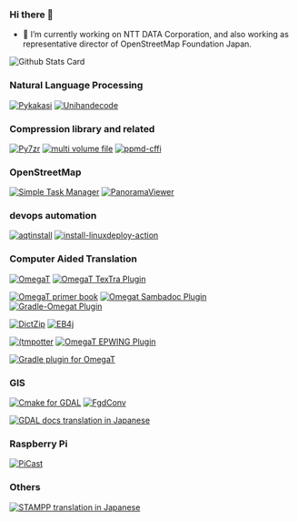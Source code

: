 ### Hi there 👋

- 🔭 I’m currently working on NTT DATA  Corporation,  and also working as representative director of OpenStreetMap Foundation Japan.

![Github Stats Card](https://github-readme-stats.vercel.app/api?username=miurahr&show_icons=true)


### Natural Language Processing

[![Pykakasi](https://github-readme-stats.vercel.app/api/pin/?username=miurahr&repo=pykakasi)](https://github.com/miurahr/pykakasi)
[![Unihandecode](https://github-readme-stats.vercel.app/api/pin/?username=miurahr&repo=unihandecode)](https://github.com/miurahr/unihandecode)

### Compression library and related

[![Py7zr](https://github-readme-stats.vercel.app/api/pin/?username=miurahr&repo=py7zr)](https://github.com/miurahr/py7zr)
[![multi volume file](https://github-readme-stats.vercel.app/api/pin/?username=miurahr&repo=multivolume)](https://github.com/miurahr/multivolume)
[![ppmd-cffi](https://github-readme-stats.vercel.app/api/pin/?username=miurahr&repo=ppmd)](https://github.com/miurahr/ppmd)


### OpenStreetMap

[![Simple Task Manager](https://github-readme-stats.vercel.app/api/pin/?username=miurahr&repo=simple-task-manager)](https://github.com/miurahr/simple-task-manager)
[![PanoramaViewer](https://github-readme-stats.vercel.app/api/pin/?username=miurahr&repo=panoramaviewer)](https://github.com/miurahr/panoramaviewer)


### devops automation

[![aqtinstall](https://github-readme-stats.vercel.app/api/pin/?username=miurahr&repo=aqtinstall)](https://github.com/miurahr/aqtinstall)
[![install-linuxdeploy-action](https://github-readme-stats.vercel.app/api/pin/?username=miurahr&repo=install-linuxdeploy-action)](https://github.com/miurahr/install-linuxdeploy-action)


### Computer Aided Translation


[![OmegaT](https://github-readme-stats.vercel.app/api/pin/?username=omegat-org&repo=omegat)](https://github.com/omegat-org/omegat)
[![OmegaT TexTra Plugin](https://github-readme-stats.vercel.app/api/pin/?username=miurahr&repo=omegat-textra-plugin)](https://github.com/miurahr/omegat-textra-plugin)

[![OmegaT primer book](https://github-readme-stats.vercel.app/api/pin/?username=miurahr&repo=omegat-for-cat-beginners)](https://github.com/miurahr/omegat-for-cat-beginners)
[![Omegat Sambadoc Plugin](https://github-readme-stats.vercel.app/api/pin/?username=miurahr&repo=omegat-sambadoc-plugin)](https://github.com/miurahr/omegat-sambadoc-plugin)
[![Gradle-Omegat Plugin](https://github-readme-stats.vercel.app/api/pin/?username=miurahr&repo=gradel-omegat-plugin)](https://github.com/miurahr/gradle-omegat-plugin)

[![DictZip](https://github-readme-stats.vercel.app/api/pin/?username=dictzip&repo=dictzip-java)](https://github.com/dictzip/dictzip-java)
[![EB4j](https://github-readme-stats.vercel.app/api/pin/?username=eb4j&repo=eb4j)](https://github.com/eb4j/eb4j)

[![(tmpotter](https://github-readme-stats.vercel.app/api/pin/?username=miurahr&repo=tmpotter)](https://github.com/miurahr/tmpotter)
[![OmegaT EPWING Plugin](https://github-readme-stats.vercel.app/api/pin/?username=miurahr&repo=omegat-plugin-epwing)](https://github.com/miurahr/omegat-plugin-epwing)

[![Gradle plugin for OmegaT](https://github-readme-stats.vercel.app/api/pin/?username=miurahr&repo=gradle-omegat-plugin)](https://github.com/miurahr/gradle-omegat-plugin)

### GIS

[![Cmake for GDAL](https://github-readme-stats.vercel.app/api/pin/?username=miurahr&repo=cmake4gdal)](https://github.com/miurahr/cmake4gdal)
[![FgdConv](https://github-readme-stats.vercel.app/api/pin/?username=miurahr&repo=fgdconv)](https://github.com/miurahr/fgdconv)

[![GDAL docs translation in Japanese](https://github-readme-stats.vercel.app/api/pin/?username=miurahr&repo=gdal_docs_ja)](https://github.com/miurahr/gdal_docs_ja)


### Raspberry Pi

[![PiCast](https://github-readme-stats.vercel.app/api/pin/?username=miurahr&repo=picast)](https://github.com/miurahr/picast)


### Others

[![STAMPP translation in Japanese](https://github-readme-stats.vercel.app/api/pin/?username=miurahr&repo=stampp-trans-ja)](https://github.com/miurahr/stampp-trans-ja)
